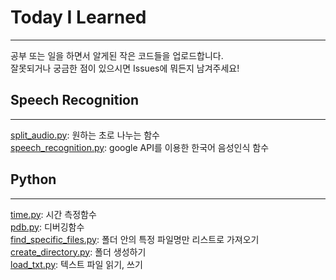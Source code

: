 # Today I Learned
---
공부 또는 일을 하면서 알게된 작은 코드들을 업로드합니다.<br>
잘못되거나 궁금한 점이 있으시면 Issues에 뭐든지 남겨주세요!

## Speech Recognition
---
[split_audio.py](https://github.com/ur-luella/Today-I-Learned/blob/master/Speech-Recognition/Split_audio.py): 원하는 초로 나누는 함수<br>
[speech_recognition.py](https://github.com/ur-luella/Today-I-Learned/blob/master/Speech-Recognition/speech_recognition.py): google API를 이용한 한국어 음성인식 함수<br>

## Python
---
[time.py](https://github.com/ur-luella/Today-I-Learned/blob/master/Python/time.py): 시간 측정함수<br>
[pdb.py](https://github.com/ur-luella/Today-I-Learned/blob/master/Python/pdb.py): 디버깅함수<br>
[find_specific_files.py](https://github.com/ur-luella/Today-I-Learned/blob/master/Python/find_specific_files.py): 폴더 안의 특정 파일명만 리스트로 가져오기<br>
[create_directory.py](https://github.com/ur-luella/Today-I-Learned/blob/master/Python/create_directory.py): 폴더 생성하기<br>
[load_txt.py](https://github.com/ur-luella/Today-I-Learned/blob/master/Python/read_write_txt.py): 텍스트 파일 읽기, 쓰기<br>
